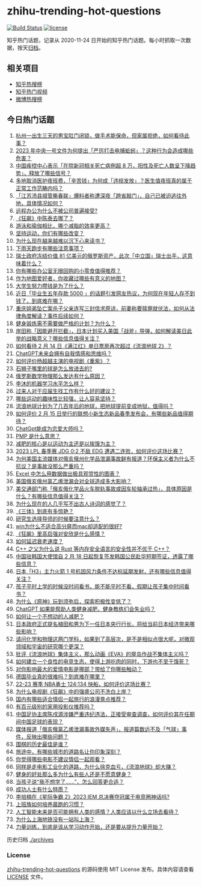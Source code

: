 # zhihu-trending-hot-questions

[![Build Status](https://github.com/justjavac/zhihu-trending-hot-questions/workflows/ci/badge.svg?branch=master)](https://github.com/justjavac/zhihu-trending-hot-questions/actions)
[![license](https://img.shields.io/github/license/justjavac/zhihu-trending-hot-questions)](https://github.com/justjavac/zhihu-trending-hot-questions/blob/master/LICENSE)

知乎热门话题，记录从 2020-11-24
日开始的知乎热门话题。每小时抓取一次数据，按天[归档](./archives)。

## 相关项目

- [知乎热搜榜](https://github.com/justjavac/zhihu-trending-top-search)
- [知乎热门视频](https://github.com/justjavac/zhihu-trending-hot-video)
- [微博热搜榜](https://github.com/justjavac/weibo-trending-hot-search)

## 今日热门话题

<!-- BEGIN -->
<!-- 最后更新时间 Thu Feb 16 2023 06:03:26 GMT+0800 (China Standard Time) -->

1. [杭州一出生三天的男宝肛门闭锁，做手术能保命，但家属拒绝，如何看待此事？](https://www.zhihu.com/question/583968893)
1. [2023 年中央一号文件为何提出「严厉打击电捕蚯蚓」？这种行为会造成哪些危害？](https://www.zhihu.com/question/584222343)
1. [中国疾控中心表示「在院新冠相关死亡病例超 8 万，阳性及死亡人数呈下降趋势」，释放了哪些信号？](https://www.zhihu.com/question/584148263)
1. [多地取消医护夜班费，「辛苦钱」为何成「违规发放」？医生值夜班真的属于正常工作范畴内吗？](https://www.zhihu.com/question/584012504)
1. [「江苏沛县城管撕春联」爆料者称遭深夜「跨省敲门」，自己已被迫逃往外地，具体情况如何？](https://www.zhihu.com/question/584159488)
1. [远程办公为什么不被公司普遍接受?](https://www.zhihu.com/question/333127774)
1. [《狂飙》中陈泰去哪了？](https://www.zhihu.com/question/581756830)
1. [游泳和瑜伽相比，哪个减脂的效率更高？](https://www.zhihu.com/question/582553763)
1. [坚持运动，你们有哪些改变？](https://www.zhihu.com/question/582084251)
1. [为什么现在越来越难以沉下心来读书？](https://www.zhihu.com/question/578835961)
1. [下雨天跑步有哪些注意事项？](https://www.zhihu.com/question/583186399)
1. [瑞士政府冻结价值 81 亿美元的俄罗斯资产，此次「中立国」瑞士出手，这意味着什么？](https://www.zhihu.com/question/584002294)
1. [你有哪些办公室无限回购的小零食值得推荐？](https://www.zhihu.com/question/582025532)
1. [作为地图爱好者，你收藏过哪些有意义的地图？](https://www.zhihu.com/question/465456989)
1. [大学生努力攒钱是为了什么？](https://www.zhihu.com/question/581554659)
1. [近日「毕业生五年存款 5000 」的话题引发网友热议，为何现在年轻人存不到钱了，到底难在哪？](https://www.zhihu.com/question/583943266)
1. [重庆姐弟坠亡案杀子父亲连写三封信求原谅，前妻称要赎罪就伏法，如何从法律角度解读？事件后续如何？](https://www.zhihu.com/question/583948643)
1. [健身锻炼需不需要做严格的计划？为什么？](https://www.zhihu.com/question/582592322)
1. [岸田称「因能避开拦截」，日本计划买入美国「战斧」导弹，如何解读美日此举的战略意义？哪些信息值得关注？](https://www.zhihu.com/question/584206622)
1. [如何看待 2 月 14 日《满江红》单日票房再次超过《流浪地球 2》？](https://www.zhihu.com/question/583969881)
1. [ChatGPT未来会拥有自我情感和思维吗？](https://www.zhihu.com/question/583408723)
1. [如何评价杨超越主演的电视剧《重紫》？](https://www.zhihu.com/question/584214181)
1. [石狮子嘴里的球是怎么放进去的?](https://www.zhihu.com/question/19907413)
1. [俄罗斯数学物理那么发达有什么原因？](https://www.zhihu.com/question/21867788)
1. [李沐的机器学习水平怎么样？](https://www.zhihu.com/question/37267184)
1. [过来人对于应届生找工作有什么好的建议？](https://www.zhihu.com/question/35925659)
1. [哪些运动的趣味性比较强，让人容易坚持？](https://www.zhihu.com/question/581119773)
1. [流浪地球计划为了几百年后的地球，把地球提前变成地狱，值得吗？](https://www.zhihu.com/question/583502913)
1. [如何评价 2 月 15 日举行的联想小新生态新品春季发布会，有哪些新品值得期待？](https://www.zhihu.com/question/582449646)
1. [ChatGpt能成为恋爱大师吗？](https://www.zhihu.com/question/583833801)
1. [PMP 是什么意思？](https://www.zhihu.com/question/27370884)
1. [减肥的核心是以运动为主还是以挨饿为主？](https://www.zhihu.com/question/582941009)
1. [2023 LPL 春季赛 JDG 0:2 不敌 EDG 遭遇二连败，如何评价这场比赛？](https://www.zhihu.com/question/584263494)
1. [为何美国主流媒体对俄亥俄州化学品泄漏事故鲜有报道？环保主义者为什么不抗议？是事故没那么严重吗？](https://www.zhihu.com/question/584151154)
1. [Excel 中怎么用数据做出极具观赏性的图表？](https://www.zhihu.com/question/28936003)
1. [美国俄亥俄州氯乙烯泄漏会对全球造成多大影响？](https://www.zhihu.com/question/583889398)
1. [美交通部门称「俄亥俄化学品火车脱轨事故或因车轮轴承过热」，具体原因是什么？有哪些信息值得关注？](https://www.zhihu.com/question/584139321)
1. [为什么现在的人几乎写不出古人诗词的感觉了？](https://www.zhihu.com/question/465101478)
1. [《三体》到底有多惊艳？](https://www.zhihu.com/question/352509340)
1. [研究生选择导师的时候要注意什么？](https://www.zhihu.com/question/583873859)
1. [win为什么不适合高分屏而mac却适配的很好?](https://www.zhihu.com/question/583950691)
1. [《狂飙》里高启强对安欣是什么感情？](https://www.zhihu.com/question/582295033)
1. [如何延迟衰老速度？](https://www.zhihu.com/question/564689357)
1. [C++ 之父为什么说 Rust 等内存安全语言的安全性并不优于 C++？](https://www.zhihu.com/question/584122632)
1. [中国驻韩国大使馆自 2 月 18 日起恢复签发韩国公民赴华短期签证，透露了哪些信息？](https://www.zhihu.com/question/584140129)
1. [日本「H3」主力火箭 1 号机因风力条件不达标延期发射，还有哪些信息值得关注？](https://www.zhihu.com/question/583984521)
1. [孩子平时上学的时候没时间看书，能不能平时不看，假期让孩子集中时间看书？](https://www.zhihu.com/question/583810191)
1. [为什么《原神》玩到须弥后，探索积极性变低了？](https://www.zhihu.com/question/581987003)
1. [ChatGPT 如果能帮助人类健身减肥，健身教练们会失业吗？](https://www.zhihu.com/question/582622047)
1. [如何让一个不想动的人减肥？](https://www.zhihu.com/question/582368678)
1. [日本政府正式提名植田和男为下一任日本央行行长，将给当前日本经济带来哪些影响？](https://www.zhihu.com/question/583948156)
1. [请问化学和物理这两门学科，如果到了高层次，是不是相似点很大呢，对微观领域和宇宙的研究哪个更深？](https://www.zhihu.com/question/583070576)
1. [批评《流浪地球》集体主义，那么动画《EVA》的屋岛作战不集体主义吗？](https://www.zhihu.com/question/582805621)
1. [如何建立一个良性的电竞生态，使得上游吃肉的同时，下游也不至于饿死？](https://www.zhihu.com/question/583346114)
1. [对你影响最大的爱情电影是哪部？带给了你哪些触动？](https://www.zhihu.com/question/583771329)
1. [德国毕业真的很难吗？到底难在哪里？](https://www.zhihu.com/question/533195619)
1. [22-23 赛季 NBA勇士 124:134 快船，如何评价这场比赛？](https://www.zhihu.com/question/584149485)
1. [为什么电视剧《狂飙》中的强盛公司不洗白上岸？](https://www.zhihu.com/question/581664577)
1. [国内有哪些适合情侣一起旅行的浪漫景点推荐？](https://www.zhihu.com/question/567849756)
1. [有百元级别的家用投影仪推荐吗？](https://www.zhihu.com/question/571584076)
1. [中国足协主席陈戌源涉嫌严重违纪违法，正接受审查调查，如何评价其在任期间中国足球的表现？](https://www.zhihu.com/question/584049555)
1. [媒体报道「俄亥俄氯乙烯泄漏事故外媒失声」，报道篇数远不及「气球」事件，反映出哪些问题？](https://www.zhihu.com/question/583990501)
1. [围棋的历史最佳是谁？](https://www.zhihu.com/question/582786993)
1. [旅途中，有哪些城市的道路名让你印象深刻？](https://www.zhihu.com/question/583791514)
1. [你觉得哪些电影不建议情侣一起观看？](https://www.zhihu.com/question/583773574)
1. [同样是走电影工业化的道路，为什么徐克血亏，《流浪地球》却大赚？](https://www.zhihu.com/question/312774422)
1. [健身的好处那么多为什么有些人还是不愿意健身？](https://www.zhihu.com/question/583333023)
1. [当孩子说“我不想学了……”，怎么回答更合适？](https://www.zhihu.com/question/583789342)
1. [成功人士有什么特质？](https://www.zhihu.com/question/267770440)
1. [李培楠在《星际争霸 2》2023 IEM 总决赛夺冠属于电竞圈神话吗?](https://www.zhihu.com/question/583865026)
1. [上班族如何培养晨跑的习惯？](https://www.zhihu.com/question/582568084)
1. [人工智能未来是否可能拥有人类的感情？人类应该以什么立场去看待？](https://www.zhihu.com/question/562106035)
1. [为什么上海地铁没有一站叫上海？](https://www.zhihu.com/question/504042991)
1. [力量训练，到底是该从学习动作开始，还是要从提升力量开始？](https://www.zhihu.com/question/577683015)

<!-- END -->

历史归档 [./archives](./archives)

### License

[zhihu-trending-hot-questions](https://github.com/justjavac/zhihu-trending-hot-questions)
的源码使用 MIT License 发布。具体内容请查看 [LICENSE](./LICENSE) 文件。
